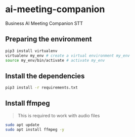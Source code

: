 # ai-meeting-companion

Business AI Meeting Companion STT

## Preparing the environment

```sh
pip3 install virtualenv 
virtualenv my_env # create a virtual environment my_env
source my_env/bin/activate # activate my_env
```

## Install the dependencies

```sh
pip3 install -r requirements.txt
```

## Install ffmpeg

> This is required to work with audio files

```sh
sudo apt update
sudo apt install ffmpeg -y
```